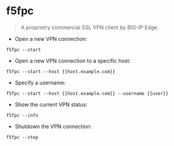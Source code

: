 # f5fpc

> A proprietry commercial SSL VPN client by BIG-IP Edge.

- Open a new VPN connection:

`f5fpc --start`

- Open a new VPN connection to a specific host:

`f5fpc --start --host {{host.example.com}}` 

- Specify a username:

`f5fpc --start --host {{host.example.com}} --username {{user}}`

- Show the current VPN status:

`f5fpc --info`

- Shutdown the VPN connection:

`f5fpc --stop`
